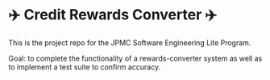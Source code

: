 # :airplane: Credit Rewards Converter :airplane:
This is the project repo for the JPMC Software Engineering Lite Program.

Goal: to complete the functionality of a rewards-converter system as well as to implement a test suite to confirm accuracy.
